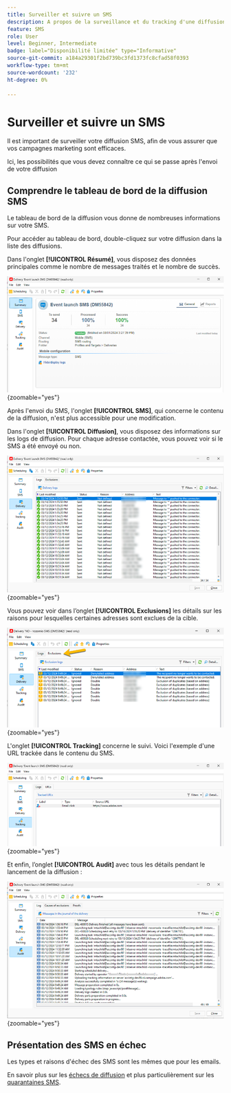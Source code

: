 ```yaml
---
title: Surveiller et suivre un SMS
description: A propos de la surveillance et du tracking d'une diffusion SMS
feature: SMS
role: User
level: Beginner, Intermediate
badge: label="Disponibilité limitée" type="Informative"
source-git-commit: a184a29301f2bd739bc3fd1373fc8cfad58f0393
workflow-type: tm+mt
source-wordcount: '232'
ht-degree: 0%

---
```



# Surveiller et suivre un SMS

Il est important de surveiller votre diffusion SMS, afin de vous assurer que vos campagnes marketing sont efficaces.

Ici, les possibilités que vous devez connaître ce qui se passe après l&#39;envoi de votre diffusion

## Comprendre le tableau de bord de la diffusion SMS

Le tableau de bord de la diffusion vous donne de nombreuses informations sur votre SMS.

Pour accéder au tableau de bord, double-cliquez sur votre diffusion dans la liste des diffusions.

Dans l&#39;onglet **[!UICONTROL Résumé]**, vous disposez des données principales comme le nombre de messages traités et le nombre de succès.

![](assets/sms_summary.png){zoomable="yes"}

Après l&#39;envoi du SMS, l&#39;onglet **[!UICONTROL SMS]**, qui concerne le contenu de la diffusion, n&#39;est plus accessible pour une modification.

Dans l&#39;onglet **[!UICONTROL Diffusion]**, vous disposez des informations sur les logs de diffusion. Pour chaque adresse contactée, vous pouvez voir si le SMS a été envoyé ou non.

![](assets/sms_deliverylogs.png){zoomable="yes"}

Vous pouvez voir dans l’onglet **[!UICONTROL Exclusions]** les détails sur les raisons pour lesquelles certaines adresses sont exclues de la cible.

![](assets/sms_exclusions.png){zoomable="yes"}

L&#39;onglet **[!UICONTROL Tracking]** concerne le suivi. Voici l&#39;exemple d&#39;une URL trackée dans le contenu du SMS.

![](assets/sms_trackinglogs.png){zoomable="yes"}

Et enfin, l’onglet **[!UICONTROL Audit]** avec tous les détails pendant le lancement de la diffusion :

![](assets/sms_audit.png){zoomable="yes"}

## Présentation des SMS en échec

Les types et raisons d&#39;échec des SMS sont les mêmes que pour les emails.

En savoir plus sur les [échecs de diffusion](../delivery-failures.md) et plus particulièrement sur les [quarantaines SMS](../delivery-failures.md#sms-quarantines).

